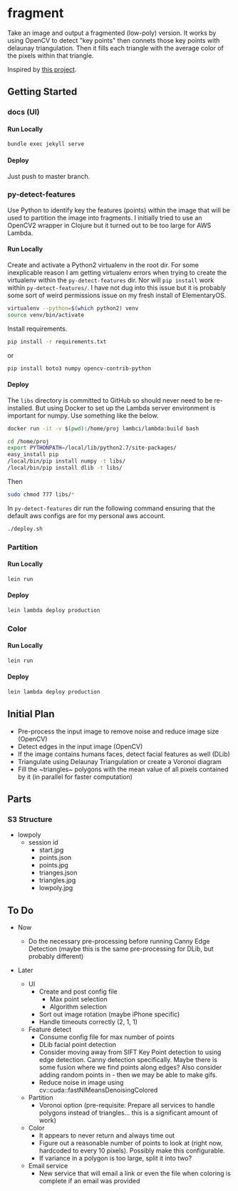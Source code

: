 # fragment

Take an image and output a fragmented (low-poly) version. It works by using OpenCV to detect "key points" then connets those key points with delaunay triangulation. Then it fills each triangle with the average color of the pixels within that triangle.

Inspired by [this project](https://github.com/ghostwriternr/lowpolify/blob/master/scripts/lowpolify.py).

## Getting Started

### docs (UI)

#### Run Locally

```bash
bundle exec jekyll serve
```

#### Deploy

Just push to master branch.

### py-detect-features

Use Python to identify key the features (points) within the image that will be used to partition the image into fragments. I initially tried to use an OpenCV2 wrapper in Clojure but it turned out to be too large for AWS Lambda.

#### Run Locally

Create and activate a Python2 virtualenv in the root dir. For some inexplicable reason I am getting virtualenv errors when trying to create the virtualenv within the `py-detect-features` dir. Nor will `pip install` work within `py-detect-features/`. I have not dug into this issue but it is probably some sort of weird permissions issue on my fresh install of ElementaryOS.

```bash
virtualenv --python=$(which python2) venv
source venv/bin/activate
```

Install requirements.

```bash
pip install -r requirements.txt
```

or

```bash
pip install boto3 numpy opencv-contrib-python
```

#### Deploy

The `libs` directory is committed to GitHub so should never need to be re-installed. But using Docker to set up the Lambda server environment is important for numpy. Use something like the below.

```bash
docker run -it -v $(pwd):/home/proj lambci/lambda:build bash

cd /home/proj
export PYTHONPATH=/local/lib/python2.7/site-packages/
easy_install pip
/local/bin/pip install numpy -t libs/
/local/bin/pip install dlib -t libs/
```

Then

```bash
sudo chmod 777 libs/*
```

In `py-detect-features` dir run the following command ensuring that the default aws configs are for my personal aws account.

```bash
./deploy.sh
```

### Partition

#### Run Locally

```bash
lein run
```

#### Deploy

```bash
lein lambda deploy production
```

### Color

#### Run Locally

```bash
lein run
```

#### Deploy

```bash
lein lambda deploy production
```

## Initial Plan

- Pre-process the input image to remove noise and reduce image size (OpenCV)
- Detect edges in the input image (OpenCV)
- If the image contains humans faces, detect facial features as well (DLib)
- Triangulate using Delaunay Triangulation or create a Voronoi diagram
- Fill the ~triangles~ polygons with the mean value of all pixels contained by it (in parallel for faster computation)

## Parts

### S3 Structure

- lowpoly
  - session id
    - start.jpg
    - points.json
    - points.jpg
    - trianges.json
    - triangles.jpg
    - lowpoly.jpg

## To Do

- Now
  - Do the necessary pre-processing before running Canny Edge Detection (maybe this is the same pre-processing for DLib, but probably different)

- Later
  - UI
    - Create and post config file
      - Max point selection
      - Algorithm selection
    - Sort out image rotation (maybe iPhone specific)
    - Handle timeouts correctly (2, 1, 1)
  - Feature detect
    - Consume config file for max number of points
    - DLib facial point detection
    - Consider moving away from SIFT Key Point detection to using edge detection. Canny detection specifically. Maybe there is some fusion where we find points along edges? Also consider adding random points in - then we may be able to make gifs.
    - Reduce noise in image using cv::cuda::fastNlMeansDenoisingColored
  - Partition
    - Voronoi option (pre-requisite: Prepare all services to handle polygons instead of triangles... this is a significant amount of work)
  - Color
    - It appears to never return and always time out
    - Figure out a reasonable number of points to look at (right now, hardcoded to every 10 pixels). Possibly make this configurable.
    - If variance in a polygon is too large, split it into two?
  - Email service
    - New service that will email a link or even the file when coloring is complete if an email was provided
